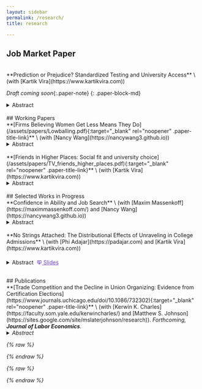 ```yaml
---
layout: sidebar
permalink: /research/
title: research

---
```

<style>
  .paper-block-md { margin-top: 1.5rem; margin-bottom: 0.6rem; }
  .paper-block-md + details { margin-top: 0.2rem; }   /* gap before abstract */
  .paper-title-link { text-decoration: none; font-weight: 700; }
  .paper-title-link:hover { text-decoration: underline; }
  .paper-title-link:visited { color: #6f42c1; }
  .paper-title { font-weight: 700; color: inherit; }
  .paper-coauthors { margin-top: 0.2rem; display: inline-block; }
  .paper-note { display: inline-block; margin-top: 0.2rem; font-style: italic}
  /* Keep the slides icon small and inline */
.slides-pill svg {
  width: 1em !important;
  height: 1em !important;
  display: inline-block;
  vertical-align: -2px;
}

/* Force the pill’s text/icon color (prevents random reds) */
.slides-pill {
  color: #6f42c1 !important; /* pick your brand color */
}
.slides-pill:hover { color: #5e36a6 !important; }
/* Put Abstract + Slides on one row */
.paper-toggles {
  display: flex;
  align-items: center;
  gap: .5rem;
  flex-wrap: wrap;     /* wraps on mobile */
  margin-top: .35rem;
}

/* Ensure the <details> pill behaves inline */
details.abstract-toggle {
  display: inline-block;
  margin: 0;           /* prevent line breaks from margins */
}
details.abstract-toggle > summary {
  display: inline-flex; /* keep the pill inline */
}

</style>

## Job Market Paper 
<br>
**Prediction or Prejudice? Standardized Testing and University Access** \
(with [Kartik Vira](https://www.kartikvira.com)) 

_Draft coming soon_{:.paper-note}
{: .paper-block-md}

<details data-title="Prediction or Prejudice? Standardized Testing and University Access">
  <summary>Abstract</summary> 
  Do high-stakes standardized tests expand or inhibit opportunity for low-SES students? We answer this question in the context of the UK's staggered elimination of pre-university exams in favor of teachers' predicted exam grades. Eliminating testing increases the university enrollment of low-income students by 3 percentage points (7%), while leaving wealthy students' enrollment unchanged. Marginal students induced to enroll in university attain employment at better firms and, in expectation, earn £50,000&mdash;£100,000 more over their careers, in net present value. Paradoxically, standardized exams exhibit no calibration bias against marginal low-income students&mdash;accurately predicting their university success&mdash;whereas teacher-supplied grades are systematically biased in their favor. Despite proper calibration, standardized tests inhibit low-SES students by deterring human capital investment. When tests are eliminated, 5% of low-income students shift into academic tracks. These findings highlight how disparate impacts can arise even when screening algorithms are unbiased. When the measurement of information itself poses a direct disutility, standardized tests generate disparities that commence earlier in the pipeline.
</details> 

<br>
## Working Papers 
<br>
**[Firms Believing Women Get Less Means They Do](/assets/papers/Lowballing.pdf){:target="_blank" rel="noopener" .paper-title-link}** \
(with [Nancy Wang](https://nancywang3.github.io))

<details data-title="Firms Believing Women Get Less Means They Do">
  <summary>Abstract</summary>
  This paper examines an employer-driven mechanism behind the early-career gender earnings gap using novel data on MIT graduates’ job offers and negotiation process. We document three key findings. First, women receive lower initial compensation offers than men within an employer-occupation. Second, this gap is entirely concentrated in non-salary components—signing bonus and equity—with no gap in base salary. Third, we find no gender differences in job search, and women negotiate as frequently and successfully as men. These findings also generalize to a national sample of high-skill workers in a dataset from Levels.fyi. To understand these patterns, we develop a model showing that a small number of discriminatory firms leads <em>all firms</em> in the market to lowball women in equilibrium. This market-wide gender gap is sustained through outside offers and cannot be closed by changes in worker behavior. We validate this mechanism using an incentivized resume evaluation experiment with recruiters, where we find that firms expect &mdash;other firms&mdash; to offer women less. Our results highlight the role of firm behavior—rather than worker decisions alone—in perpetuating gender pay disparities. 
</details>
<br>
**[Friends in Higher Places: Social fit and university choice](/assets/papers/TV_friends_higher_places.pdf){:target="_blank" rel="noopener" .paper-title-link}** \
(with [Kartik Vira](https://www.kartikvira.com))

<details data-title="Friends in Higher Places">
  <summary>Abstract</summary> 
Low-income students are less likely to attend elite universities than equally qualified high-income peers, in large part because they apply at lower rates. We study whether this reflects lack of exposure to students who have attended top universities, and how exposure affects students’ perceptions. Using UK administrative data, we exploit “breakthrough” events when a school first sends a student to a top university. Applications from that school to that university subsequently rise by 30%. This access promotes upward mobility: marginal entrants graduate at typical rates and earn £4,000 more annually than matched control students, despite coming from relatively poor backgrounds. To understand why students who lack exposure might not apply, we turn to a field experiment in British schools. We find that a primary barrier is students’ beliefs about their social fit. At baseline, low-income students are more pessimistic about their social fit at elite universities, but not their chances of receiving an offer or graduating. Students randomly assigned to view short videos of undergraduates discussing their experiences are 6 percentage points more likely to apply to the speaker’s university. This treatment makes students more positive about their social fit at that university, with no effect on other beliefs. Finally, when matched with mentors, students primarily seek out information about social life. Our findings highlight perceptions of the social environment at elite universities as a central barrier to applications and illustrate scalable treatments to promote access and social mobility.
</details> 

<br>
## Selected Works in Progress 
<br>
**Confidence in Ability and Job Search** \
(with [Maxim Massenkoff](https://maximmassenkoff.com/) and [Nancy Wang](https://nancywang3.github.io))
<details>
  <summary>Abstract</summary> 
 Can a credible ability signal to high-skill workers augment job search behavior and improve worker allocation across firms? We partner with a large online interviewing platform that screens workers for employers in the tech sector and identifies exceptional users as “one of the best-performing coders on the platform,” communicates this fact to the worker, and subsequently offers them access to interview with select firms. Using a fuzzy regression discontinuity design around the exogenous performance threshold used to identify these users, we find evidence of increased and more ambitious job search as a result of the signal. Workers just above the threshold are 20pp more likely to switch jobs within a year, with effects concentrated among workers with less than 5 years of experience. Workers from lower-ranked universities who did not previously work at an elite firm see improved labor market outcomes 2-5 years after first using the platform &mdash; these workers are 21pp more likely to work at an elite tech firm and work at companies with 12% higher expected compensation. We find that more than 85% of job switches occur off-platform, suggesting that access to interviews on the platform did not mediate these effects. Instead, our findings are consistent with increased and more ambitious worker search after receiving a credible signal about their ability, particularly among groups that were previously less likely to have considered these opportunities. Our next steps include generating measures of worker self-confidence from self-assessment and video recordings of interviews and characterizing worker-firm match quality.
</details> 
<br>
**No Strings Attached: The Distributional Effects of Unraveling in College Admissions** \
(with [Phi Adajar](https://padajar.com) and [Kartik Vira](https://www.kartikvira.com))

<div class="paper-toggles">
<details>
  <summary>Abstract</summary> 
Competition for talent can cause labor market unraveling, where institutions create inefficient matches by extending offers before candidate ability is fully revealed. We study the impacts of early offers in the UK college admission system on college sorting and match quality. We build a theoretical model of student and university choices, generating three predictions about the resulting match, which we then validate empirically in this setting. First, universities with lower student quality are more likely to give early offers; we find that universities in the lowest quintile of yield are 9.4 percentage points more likely to use early offers than the highest quintile. Second, early offers divert high-ability students away from the most competitive universities; in our context, students are 9.6 percentage points less likely to attend an elite university. Finally, also consistent with our model, we find that universities preferentially target high-achieving students with early offers. These early offers also benefit students directly: students who accept early offers are 6.2 percentage points more likely to graduate on time, though after three more years, this gap is statistically indistinguishable from zero. Universities collectively banned these offers in 2021; to understand the impact of this ban, we build a structural model to evaluate the effects on student match quality and labor market outcomes, and compare this system to alternative market designs. 
</details> 

  <a class="slides-pill paper-slide"
     href="/assets/papers/ATV_unravelling_slides.pdf"
     target="_blank" rel="noopener"
     data-title="Unravelling slides" aria-label="Open slides">
    <!-- tiny slide icon -->
    <svg viewBox="0 0 24 24" fill="currentColor" aria-hidden="true">
      <path d="M3 5a2 2 0 0 1 2-2h14a2 2 0 0 1 2 2v9a2 2 0 0 1-2 2h-6l2.3 3.45a1 1 0 1 1-1.66 1.1L12 17.9l-1.64 2.65a1 1 0 0 1-1.66-1.1L11 16H5a2 2 0 0 1-2-2V5zm2 0v9h14V5H5zm2 2h7v2H7V7zm0 4h10v2H7v-2z"/>
    </svg>
    Slides
  </a>
</div>



<br>
## Publications
<br>
**[Trade Competition and the Decline in Union Organizing: Evidence from Certification Elections](https://www.journals.uchicago.edu/doi/10.1086/732302){:target="_blank" rel="noopener" .paper-title-link}** \
(with [Kerwin K. Charles](https://faculty.som.yale.edu/kerwincharles/) and [Matthew S. Johnson](https://sites.google.com/site/mslaterjohnson/research)). <em>Forthcoming<em>, <strong>Journal of Labor Economics</strong>. 
<details>
  <summary>Abstract</summary> 
  We assess whether and why trade competition partly explains the sharp decline in U.S. workers' attempts to organize labor unions in recent decades. We find that the swift rise of imports from China in the early 2000s led to substantially lower rates of union certification elections, both among workers in manufacturing industries directly exposed to imports and among workers indirectly exposed through their local labor market. Consistent with a simple model of workers' decision to seek union representation, direct exposure lowered the expected wage gain from unionization, whereas indirect exposure increased the cost of job loss, both of which discourage organizing.
</details> 

{% raw %}
<script>
  // Helper: safe gtag
  function gaEvent(name, params){
    if (typeof gtag === 'function') {
      gtag('event', name, params || {});
    }
  }

  document.addEventListener('DOMContentLoaded', function () {
    /* 1) ABSTRACT OPENS (per-paper) */
    document.querySelectorAll('details[data-title]').forEach(function (el) {
      el.addEventListener('toggle', function () {
        if (el.open) {
          gaEvent('abstract_open', {
            event_category: 'Research',
            event_label: el.getAttribute('data-title')
          });
        }
      });
    });

    /* 2) PDF CLICKS (per-paper) */
    // Any link with class .paper-pdf and a data-title
    document.body.addEventListener('click', function (e) {
      const a = e.target.closest('a.paper-pdf');
      if (a) {
        gaEvent('pdf_click', {
          event_category: 'Research',
          event_label: a.getAttribute('data-title') || a.textContent.trim()
        });
      }
    });

    /* 3) COAUTHOR LINK CLICKS */
    document.body.addEventListener('click', function (e) {
      const a = e.target.closest('a.coauthor-link');
      if (a) {
        gaEvent('coauthor_click', {
          event_category: 'Research',
          event_label: (a.getAttribute('data-paper') || 'Unknown paper') + ' → ' +
                       (a.getAttribute('data-coauthor') || a.textContent.trim())
        });
      }
    });

    /* (Nice-to-have) SCROLL DEPTH on this page */
    const marks = [0.25, 0.5, 0.75, 1.0];
    let fired = new Set();
    function checkScrollDepth(){
      const scrolled = (window.scrollY + window.innerHeight) / document.documentElement.scrollHeight;
      marks.forEach(function (m) {
        if (scrolled >= m && !fired.has(m)) {
          fired.add(m);
          gaEvent('scroll_depth', { event_category: 'Research', value: Math.round(m*100) });
        }
      });
    }
    document.addEventListener('scroll', checkScrollDepth, { passive: true });
    window.addEventListener('load', checkScrollDepth);
    window.addEventListener('resize', checkScrollDepth);
  });
</script>
{% endraw %}


{% raw %}
<script>
  document.addEventListener('DOMContentLoaded', function () {
    // Track when any <details> is opened
    document.querySelectorAll('details').forEach(function (el) {
      el.addEventListener('toggle', function () {
        if (el.open) {
          const title = el.previousElementSibling ? el.previousElementSibling.innerText : 'Unnamed abstract';
          gtag('event', 'abstract_open', {
            event_category: 'Research',
            event_label: title.trim()
          });
        }
      });
    });
  });
</script>
{% endraw %}